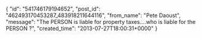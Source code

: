  {
   "id": "541746179194652",
   "post_id": "462493170453287_483918211644116",
   "from_name": "Pete Daoust",
   "message": "The PERSON is liable for property taxes....who is liable for the PERSON ?",
   "created_time": "2013-07-27T18:00:31+0000"
 }

